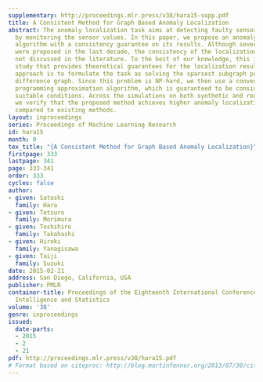 ```yaml
---
supplementary: http://proceedings.mlr.press/v38/hara15-supp.pdf
title: A Consistent Method for Graph Based Anomaly Localization
abstract: The anomaly localization task aims at detecting faulty sensors automatically
  by monitoring the sensor values. In this paper, we propose an anomaly localization
  algorithm with a consistency guarantee on its results. Although several algorithms
  were proposed in the last decade, the consistency of the localization results was
  not discussed in the literature. To the best of our knowledge, this is the first
  study that provides theoretical guarantees for the localization results. Our new
  approach is to formulate the task as solving the sparsest subgraph problem on a
  difference graph. Since this problem is NP-hard, we then use a convex quadratic
  programming approximation algorithm, which is guaranteed to be consistent under
  suitable conditions. Across the simulations on both synthetic and real world datasets,
  we verify that the proposed method achieves higher anomaly localization performance
  compared to existing methods.
layout: inproceedings
series: Proceedings of Machine Learning Research
id: hara15
month: 0
tex_title: "{A Consistent Method for Graph Based Anomaly Localization}"
firstpage: 333
lastpage: 341
page: 333-341
order: 333
cycles: false
author:
- given: Satoshi
  family: Hara
- given: Tetsuro
  family: Morimura
- given: Toshihiro
  family: Takahashi
- given: Hiroki
  family: Yanagisawa
- given: Taiji
  family: Suzuki
date: 2015-02-21
address: San Diego, California, USA
publisher: PMLR
container-title: Proceedings of the Eighteenth International Conference on Artificial
  Intelligence and Statistics
volume: '38'
genre: inproceedings
issued:
  date-parts:
  - 2015
  - 2
  - 21
pdf: http://proceedings.mlr.press/v38/hara15.pdf
# Format based on citeproc: http://blog.martinfenner.org/2013/07/30/citeproc-yaml-for-bibliographies/
---
```

